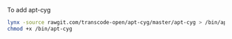 To add apt-cyg
```bash
lynx -source rawgit.com/transcode-open/apt-cyg/master/apt-cyg > /bin/apt-cyg
chmod +x /bin/apt-cyg
```

